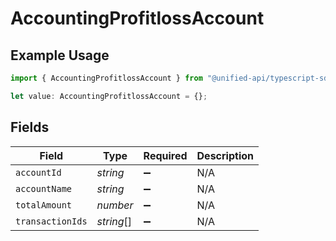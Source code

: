 # AccountingProfitlossAccount

## Example Usage

```typescript
import { AccountingProfitlossAccount } from "@unified-api/typescript-sdk/sdk/models/shared";

let value: AccountingProfitlossAccount = {};
```

## Fields

| Field              | Type               | Required           | Description        |
| ------------------ | ------------------ | ------------------ | ------------------ |
| `accountId`        | *string*           | :heavy_minus_sign: | N/A                |
| `accountName`      | *string*           | :heavy_minus_sign: | N/A                |
| `totalAmount`      | *number*           | :heavy_minus_sign: | N/A                |
| `transactionIds`   | *string*[]         | :heavy_minus_sign: | N/A                |